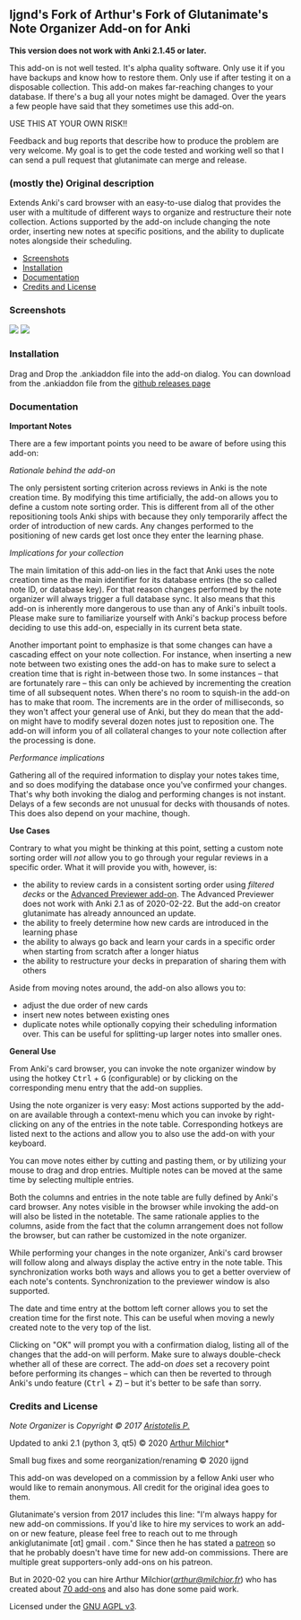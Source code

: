 ## Ijgnd's Fork of Arthur's Fork of Glutanimate's Note Organizer Add-on for Anki

**This version does not work with Anki 2.1.45 or later.**

This add-on is not well tested. It's alpha quality software. Only use it if you have backups and know how to restore them. Only use if after testing it on a disposable collection. This add-on makes far-reaching changes to your database. If there's a bug all your notes might be damaged. Over the years a few people have said that they sometimes use this add-on.

USE THIS AT YOUR OWN RISK!!

Feedback and bug reports that describe how to produce the problem are very welcome. My goal is to get the code tested and working well so that I can send a pull request that glutanimate can merge and release.





### (mostly the) Original description

Extends Anki's card browser with an easy-to-use dialog that provides the user with a multitude of different ways to organize and restructure their note collection. Actions supported by the add-on include changing the note order, inserting new notes at specific positions, and the ability to duplicate notes alongside their scheduling.

<!-- MarkdownTOC -->

- [Screenshots](#screenshots)
- [Installation](#installation)
- [Documentation](#documentation)
- [Credits and License](#credits-and-license)

<!-- /MarkdownTOC -->

### Screenshots

![](screenshots/organizer1.png)
![](screenshots/organizer2.png)

### Installation

Drag and Drop the .ankiaddon file into the add-on dialog. You can download from the .ankiaddon file from the [github releases page](https://github.com/ijgnd/anki21___note-organizer)

### Documentation

**Important Notes**

There are a few important points you need to be aware of before using this add-on:

*Rationale behind the add-on*

The only persistent sorting criterion across reviews in Anki is the note creation time. By modifying this time artificially, the add-on allows you to define a custom note sorting order. This is different from all of the other repositioning tools Anki ships with because they only temporarily affect the order of introduction of new cards. Any changes performed to the positioning of new cards get lost once they enter the learning phase.

*Implications for your collection*

The main limitation of this add-on lies in the fact that Anki uses the note creation time as the main identifier for its database entries (the so called note ID, or database key). For that reason changes performed by the note organizer will always trigger a full database sync. It also means that this add-on is inherently more dangerous to use than any of Anki's inbuilt tools. Please make sure to familiarize yourself with Anki's backup process before deciding to use this add-on, especially in its current beta state.

Another important point to emphasize is that some changes can have a cascading effect on your note collection. For instance, when inserting a new note between two existing ones the add-on has to make sure to select a creation time that is right in-between those two. In some instances – that are fortunately rare – this can only be achieved by incrementing the creation time of all subsequent notes. When there's no room to squish-in the add-on has to make that room. The increments are in the order of milliseconds, so they won't affect your general use of Anki, but they do mean that the add-on might have to modify several dozen notes just to reposition one. The add-on will inform you of all collateral changes to your note collection after the processing is done.

*Performance implications*

Gathering all of the required information to display your notes takes time, and so does modifying the database once you've confirmed your changes. That's why both invoking the dialog and performing changes is not instant. Delays of a few seconds are not unusual for decks with thousands of notes. This does also depend on your machine, though.

**Use Cases**

Contrary to what you might be thinking at this point, setting a custom note sorting order will *not* allow you to go through your regular reviews in a specific order. What it will provide you with, however, is:

- the ability to review cards in a consistent sorting order using *filtered decks* or the [Advanced Previewer add-on](https://ankiweb.net/shared/info/544521385). The Advanced Previewer does not work with Anki 2.1 as of 2020-02-22. But the add-on creator glutanimate has already announced an update.
- the ability to freely determine how new cards are introduced in the learning phase
- the ability to always go back and learn your cards in a specific order when starting from scratch after a longer hiatus
- the ability to restructure your decks in preparation of sharing them with others

Aside from moving notes around, the add-on also allows you to:

- adjust the due order of new cards
- insert new notes between existing ones
- duplicate notes while optionally copying their scheduling information over. This can be useful for splitting-up larger notes into smaller ones.

**General Use**

From Anki's card browser, you can invoke the note organizer window by using the hotkey <kbd>Ctrl</kbd> + <kbd>G</kbd> (configurable) or by clicking on the corresponding menu entry that the add-on supplies.

Using the note organizer is very easy: Most actions supported by the add-on are available through a context-menu which you can invoke by right-clicking on any of the entries in the note table. Corresponding hotkeys are listed next to the actions and allow you to also use the add-on with your keyboard.

You can move notes either by cutting and pasting them, or by utilizing your mouse to drag and drop entries. Multiple notes can be moved at the same time by selecting multiple entries.

Both the columns and entries in the note table are fully defined by Anki's card browser. Any notes visible in the browser while invoking the add-on will also be listed in the notetable. The same rationale applies to the columns, aside from the fact that the column arrangement does not follow the browser, but can rather be customized in the note organizer.

While performing your changes in the note organizer, Anki's card browser will follow along and always display the active entry in the note table. This synchronization works both ways and allows you to get a better overview of each note's contents. Synchronization to the previewer window is also supported.

The date and time entry at the bottom left corner allows you to set the creation time for the first note. This can be useful when moving a newly created note to the very top of the list.

Clicking on "OK" will prompt you with a confirmation dialog, listing all of the changes that the add-on will perform. Make sure to always double-check whether all of these are correct. The add-on *does* set a recovery point before performing its changes – which can then be reverted to through Anki's undo feature (<kbd>Ctrl</kbd> + <kbd>Z</kbd>) – but it's better to be safe than sorry.

### Credits and License

*Note Organizer* is *Copyright © 2017 [Aristotelis P.](https://github.com/Glutanimate)*

Updated to anki 2.1 (python 3, qt5) © 2020 [Arthur Milchior](https://github.com/Arthur-Milchior/note-organizer)*

Small bug fixes and some reorganization/renaming © 2020 ijgnd

This add-on was developed on a commission by a fellow Anki user who would like to remain anonymous. All credit for the original idea goes to them.

Glutanimate's version from 2017 includes this line: "I'm always happy for new add-on commissions. If you'd like to hire my services to work an add-on or new feature, please feel free to reach out to me through ankiglutanimate [αt] gmail . com." Since then he has stated a [patreon](https://www.patreon.com/glutanimate) so that he probably doesn't have time for new add-on commissions. There are multiple great supporters-only add-ons on his patreon.

But in 2020-02 you can hire Arthur Milchior(*arthur@milchior.fr*) who has created about [70 add-ons](https://ankiweb.net/shared/byauthor/354407385) and also has done some paid work.

Licensed under the [GNU AGPL v3](http://www.gnu.de/documents/gpl-3.0.en.html). 
